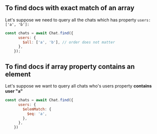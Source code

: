 ## To find docs with exact match of an array  

Let's suppose we need to query all the chats which has property ```users: ['a', 'b']:```
```javascript
const chats = await Chat.find({
      users: {
        $all: ['a', 'b'], // order does not matter 
      },
    });
```
## To find docs if array property contains an element

Let's suppose we want to query all chats who's users property **contains user "a"**
```javascript
const chats = await Chat.find({
      users: {
        $elemMatch: {
          $eq: 'a',
        },
      },
    })
```
